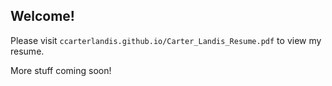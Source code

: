 ## Welcome!

Please visit `ccarterlandis.github.io/Carter_Landis_Resume.pdf` to view my resume.

More stuff coming soon!

